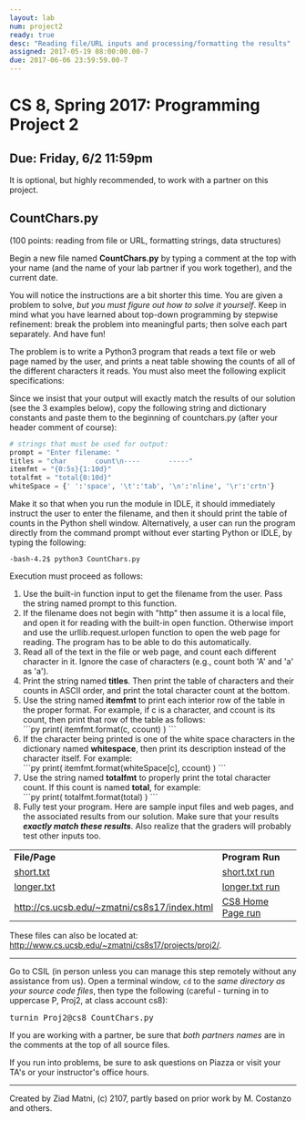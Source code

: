 ```yaml
---
layout: lab
num: project2
ready: true
desc: "Reading file/URL inputs and processing/formatting the results"
assigned: 2017-05-19 08:00:00.00-7
due: 2017-06-06 23:59:59.00-7
---
```

<div markdown="1">

<h1>CS 8, Spring 2017: Programming Project 2</h1>
<h2>Due: Friday, 6/2 11:59pm</h2>

It is optional, but highly recommended, to work with a partner on this project. 

<h2>CountChars.py</h2>
(100 points: reading from file or URL, formatting strings, data structures)

Begin a new file named <strong>CountChars.py</strong> by typing a comment at the top with your name (and the name of your lab partner if you work together), and the current date.

You will notice the instructions are a bit shorter this time. You are given a problem to solve, <em>but you must figure out how to solve it yourself</em>. Keep in mind what you have learned about top-down programming by stepwise refinement: break the problem into meaningful parts; then solve each part separately. And have fun!

The problem is to write a Python3 program that reads a text file or web page named by the user, and prints a neat table showing the counts of all of the different characters it reads. You must also meet the following explicit specifications:

Since we insist that your output will exactly match the results of our solution (see the 3 examples below), copy the following string and dictionary constants and paste them to the beginning of countchars.py (after your header comment of course):

```py
# strings that must be used for output:
prompt = "Enter filename: "
titles = "char       count\n----       -----"
itemfmt = "{0:5s}{1:10d}"
totalfmt = "total{0:10d}"
whiteSpace = {' ':'space', '\t':'tab', '\n':'nline', '\r':'crtn'}
```

Make it so that when you run the module in IDLE, it should immediately instruct the user to enter the filename, and then it should print the table of counts in the Python shell window. Alternatively, a user can run the program directly from the command prompt without ever starting Python or IDLE, by typing the following:

```
-bash-4.2$ python3 CountChars.py
```

Execution must proceed as follows:

<ol markdown="1">
<li>Use the built-in function input to get the filename from the user. Pass the string named prompt to this function.</li>

<li>If the filename does not begin with "http" then assume it is a local file, and open it for reading with the built-in open function. Otherwise import and use the urllib.request.urlopen function to open the web page for reading. The program has to be able to do this automatically.</li>

<li>Read all of the text in the file or web page, and count each different character in it. Ignore the case of characters (e.g., count both 'A' and 'a' as 'a').</li>

<li>Print the string named <strong>titles</strong>. Then print the table of characters and their counts in ASCII order, and print the total character count at the bottom.</li>

<li>Use the string named <strong>itemfmt</strong> to print each interior row of the table in the proper format. For example, if c is a character, and ccount is its count, then print that row of the table as follows:</li>

<div markdown="1">
```py
print( itemfmt.format(c, ccount) )
```
</div>

<li>If the character being printed is one of the white space characters in the dictionary named <strong>whitespace</strong>, then print its description instead of the character itself. For example:</li>

<div markdown="1">
```py
print( itemfmt.format(whiteSpace[c], ccount) )
```
</div>

<li>Use the string named <strong>totalfmt</strong> to properly print the total character count. If this count is named <strong>total</strong>, for example:</li>

<div markdown="1">
```py
print( totalfmt.format(total) )
```
</div>

<li>Fully test your program. Here are sample input files and web pages, and the associated results from our solution. Make sure that your results <em><strong>exactly match these results</strong></em>. Also realize that the graders will probably test other inputs too.</li>

</ol>

<table>
<tr><td><strong>File/Page</strong></td><td><strong>Program Run</strong></td></tr>
<tr><td><a href="http://www.cs.ucsb.edu/~zmatni/cs8s17/projects/proj2/short.txt">short.txt</a></td>
<td><a href="http://www.cs.ucsb.edu/~zmatni/cs8s17/projects/proj2/shortsample.txt">short.txt run</a></td></tr>
<tr><td><a href="http://www.cs.ucsb.edu/~zmatni/cs8s17/projects/proj2/longer.txt">longer.txt</a></td><td>
<a href="http://www.cs.ucsb.edu/~zmatni/cs8s17/projects/proj2/longersample.txt">longer.txt run</a></td></tr>
<tr><td><a href="http://www.cs.ucsb.edu/~zmatni/cs8s17">http://cs.ucsb.edu/~zmatni/cs8s17/index.html</a></td><td>
<a href="http://www.cs.ucsb.edu/~zmatni/cs8s17/projects/proj2/webpagesample.txt">CS8 Home Page run</a></td></tr>
</table>

These files can also be located at:
<a href="http://www.cs.ucsb.edu/~zmatni/cs8s17/projects/proj2/">http://www.cs.ucsb.edu/~zmatni/cs8s17/projects/proj2/</a>.

<hr>
Go to CSIL (in person unless you can manage this step remotely without any assistance from us). Open a terminal window, <code>cd</code> to the
<em>same directory as your source code files</em>, then type the following (careful - turning in to uppercase P, Proj2, at class account cs8):
<pre>turnin Proj2@cs8 CountChars.py</pre> 

If you are working with a partner, be sure that <em>both partners names</em> are in the comments at the top of all source files.

If you run into problems, be sure to ask questions on Piazza or visit your TA's or your instructor's office hours.

<hr>
Created by Ziad Matni, (c) 2107, partly based on prior work by M. Costanzo and others.
